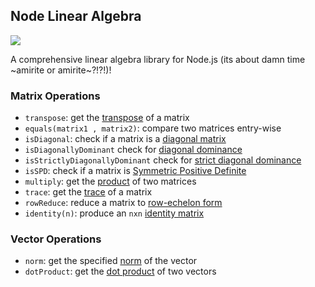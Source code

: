Node Linear Algebra
---

![](https://travis-ci.org/kelvinabrokwa/linear-algebra.svg?branch=master)

A comprehensive linear algebra library for Node.js (its about damn time ~amirite or amirite~?!?!)!

### Matrix Operations

- `transpose`: get the [transpose](https://en.wikipedia.org/wiki/Transpose) of a matrix
- `equals(matrix1 , matrix2)`: compare two matrices entry-wise
- `isDiagonal`: check if a matrix is a [diagonal matrix](https://en.wikipedia.org/wiki/Diagonal_matrix)
- `isDiagonallyDominant` check for [diagonal dominance](https://en.wikipedia.org/wiki/Diagonally_dominant_matrix)
- `isStrictlyDiagonallyDominant` check for [strict diagonal dominance](https://en.wikipedia.org/wiki/Diagonally_dominant_matrix)
- `isSPD`: check if a matrix is [Symmetric Positive Definite](https://en.wikipedia.org/wiki/Positive-definite_matrix)
- `multiply`: get the [product](https://en.wikipedia.org/wiki/Matrix_multiplication) of two matrices
- `trace`: get the [trace](https://en.wikipedia.org/wiki/Trace_(linear_algebra)) of a matrix
- `rowReduce`: reduce a matrix to [row-echelon form](https://en.wikipedia.org/wiki/Row_echelon_form)
- `identity(n)`: produce an `nxn` [identity matrix](https://en.wikipedia.org/wiki/Identity_matrix)

### Vector Operations

- `norm`: get the specified [norm]("https://en.wikipedia.org/wiki/Norm_(mathematics)") of the vector
- `dotProduct`: get the [dot product](https://en.wikipedia.org/wiki/Dot_product) of two vectors
